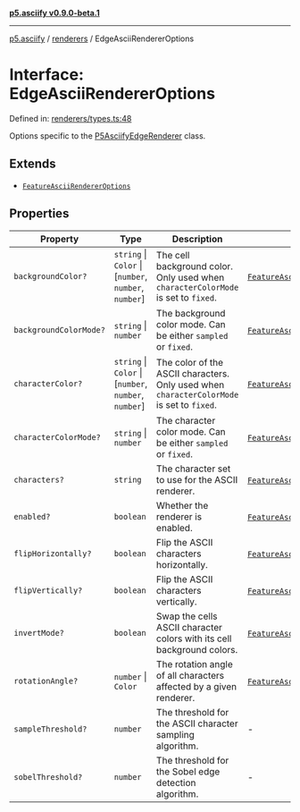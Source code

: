 [**p5.asciify v0.9.0-beta.1**](../../../../README.md)

***

[p5.asciify](../../../../README.md) / [renderers](../README.md) / EdgeAsciiRendererOptions

# Interface: EdgeAsciiRendererOptions

Defined in: [renderers/types.ts:48](https://github.com/humanbydefinition/p5.asciify/blob/6cf9defd71e37d5cba02efeed213cd866c2e9b33/src/lib/renderers/types.ts#L48)

Options specific to the [P5AsciifyEdgeRenderer](../namespaces/2d/namespaces/feature/classes/P5AsciifyEdgeRenderer.md) class.

## Extends

- [`FeatureAsciiRendererOptions`](FeatureAsciiRendererOptions.md)

## Properties

| Property | Type | Description | Inherited from | Defined in |
| ------ | ------ | ------ | ------ | ------ |
| <a id="backgroundcolor"></a> `backgroundColor?` | `string` \| `Color` \| \[`number`, `number`, `number`\] | The cell background color. Only used when `characterColorMode` is set to `fixed`. | [`FeatureAsciiRendererOptions`](FeatureAsciiRendererOptions.md).[`backgroundColor`](FeatureAsciiRendererOptions.md#backgroundcolor) | [renderers/types.ts:27](https://github.com/humanbydefinition/p5.asciify/blob/6cf9defd71e37d5cba02efeed213cd866c2e9b33/src/lib/renderers/types.ts#L27) |
| <a id="backgroundcolormode"></a> `backgroundColorMode?` | `string` \| `number` | The background color mode. Can be either `sampled` or `fixed`. | [`FeatureAsciiRendererOptions`](FeatureAsciiRendererOptions.md).[`backgroundColorMode`](FeatureAsciiRendererOptions.md#backgroundcolormode) | [renderers/types.ts:30](https://github.com/humanbydefinition/p5.asciify/blob/6cf9defd71e37d5cba02efeed213cd866c2e9b33/src/lib/renderers/types.ts#L30) |
| <a id="charactercolor"></a> `characterColor?` | `string` \| `Color` \| \[`number`, `number`, `number`\] | The color of the ASCII characters. Only used when `characterColorMode` is set to `fixed`. | [`FeatureAsciiRendererOptions`](FeatureAsciiRendererOptions.md).[`characterColor`](FeatureAsciiRendererOptions.md#charactercolor) | [renderers/types.ts:21](https://github.com/humanbydefinition/p5.asciify/blob/6cf9defd71e37d5cba02efeed213cd866c2e9b33/src/lib/renderers/types.ts#L21) |
| <a id="charactercolormode"></a> `characterColorMode?` | `string` \| `number` | The character color mode. Can be either `sampled` or `fixed`. | [`FeatureAsciiRendererOptions`](FeatureAsciiRendererOptions.md).[`characterColorMode`](FeatureAsciiRendererOptions.md#charactercolormode) | [renderers/types.ts:24](https://github.com/humanbydefinition/p5.asciify/blob/6cf9defd71e37d5cba02efeed213cd866c2e9b33/src/lib/renderers/types.ts#L24) |
| <a id="characters"></a> `characters?` | `string` | The character set to use for the ASCII renderer. | [`FeatureAsciiRendererOptions`](FeatureAsciiRendererOptions.md).[`characters`](FeatureAsciiRendererOptions.md#characters) | [renderers/types.ts:18](https://github.com/humanbydefinition/p5.asciify/blob/6cf9defd71e37d5cba02efeed213cd866c2e9b33/src/lib/renderers/types.ts#L18) |
| <a id="enabled"></a> `enabled?` | `boolean` | Whether the renderer is enabled. | [`FeatureAsciiRendererOptions`](FeatureAsciiRendererOptions.md).[`enabled`](FeatureAsciiRendererOptions.md#enabled) | [renderers/types.ts:10](https://github.com/humanbydefinition/p5.asciify/blob/6cf9defd71e37d5cba02efeed213cd866c2e9b33/src/lib/renderers/types.ts#L10) |
| <a id="fliphorizontally"></a> `flipHorizontally?` | `boolean` | Flip the ASCII characters horizontally. | [`FeatureAsciiRendererOptions`](FeatureAsciiRendererOptions.md).[`flipHorizontally`](FeatureAsciiRendererOptions.md#fliphorizontally) | [renderers/types.ts:39](https://github.com/humanbydefinition/p5.asciify/blob/6cf9defd71e37d5cba02efeed213cd866c2e9b33/src/lib/renderers/types.ts#L39) |
| <a id="flipvertically"></a> `flipVertically?` | `boolean` | Flip the ASCII characters vertically. | [`FeatureAsciiRendererOptions`](FeatureAsciiRendererOptions.md).[`flipVertically`](FeatureAsciiRendererOptions.md#flipvertically) | [renderers/types.ts:42](https://github.com/humanbydefinition/p5.asciify/blob/6cf9defd71e37d5cba02efeed213cd866c2e9b33/src/lib/renderers/types.ts#L42) |
| <a id="invertmode"></a> `invertMode?` | `boolean` | Swap the cells ASCII character colors with its cell background colors. | [`FeatureAsciiRendererOptions`](FeatureAsciiRendererOptions.md).[`invertMode`](FeatureAsciiRendererOptions.md#invertmode) | [renderers/types.ts:33](https://github.com/humanbydefinition/p5.asciify/blob/6cf9defd71e37d5cba02efeed213cd866c2e9b33/src/lib/renderers/types.ts#L33) |
| <a id="rotationangle"></a> `rotationAngle?` | `number` \| `Color` | The rotation angle of all characters affected by a given renderer. | [`FeatureAsciiRendererOptions`](FeatureAsciiRendererOptions.md).[`rotationAngle`](FeatureAsciiRendererOptions.md#rotationangle) | [renderers/types.ts:36](https://github.com/humanbydefinition/p5.asciify/blob/6cf9defd71e37d5cba02efeed213cd866c2e9b33/src/lib/renderers/types.ts#L36) |
| <a id="samplethreshold"></a> `sampleThreshold?` | `number` | The threshold for the ASCII character sampling algorithm. | - | [renderers/types.ts:53](https://github.com/humanbydefinition/p5.asciify/blob/6cf9defd71e37d5cba02efeed213cd866c2e9b33/src/lib/renderers/types.ts#L53) |
| <a id="sobelthreshold"></a> `sobelThreshold?` | `number` | The threshold for the Sobel edge detection algorithm. | - | [renderers/types.ts:50](https://github.com/humanbydefinition/p5.asciify/blob/6cf9defd71e37d5cba02efeed213cd866c2e9b33/src/lib/renderers/types.ts#L50) |

